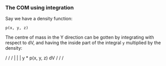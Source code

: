 


### The COM using integration


Say we have a density function:
 
` p(x, y, z)  `

The centre of mass in the Y direction can be gotten by
integrating with respect to dV, and having the inside part
of the integral `y` multiplied by the density:

/ / /
| | |  y * p(x, y, z) dV
/ / /




